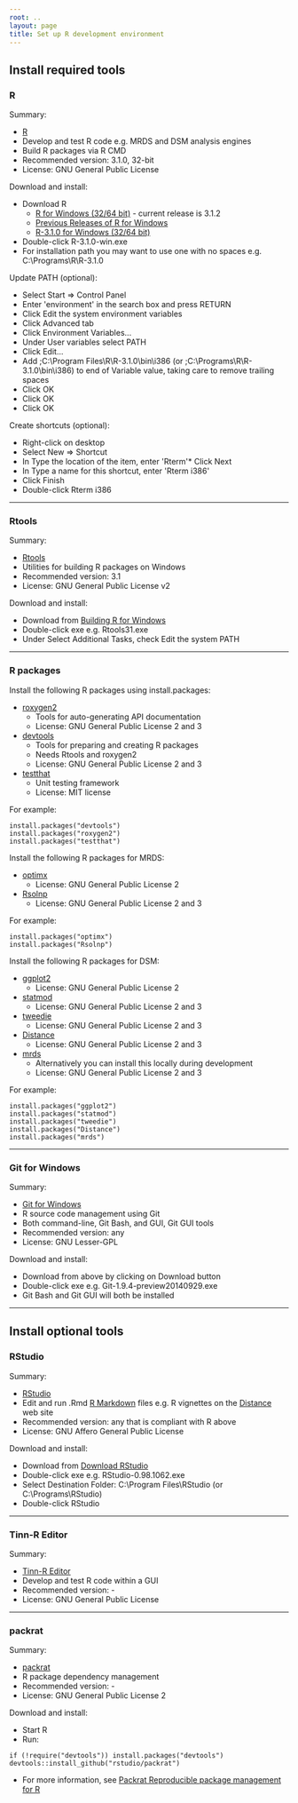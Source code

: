 ```yaml
---
root: ..
layout: page
title: Set up R development environment
---
```


## Install required tools

### R

Summary:

* [R](http://www.r-project.org)
* Develop and test R code e.g. MRDS and DSM analysis engines
* Build R packages via R CMD
* Recommended version: 3.1.0, 32-bit
* License: GNU General Public License

Download and install:

* Download R
  - [R for Windows (32/64 bit)](http://cran.r-project.org/bin/windows/base/) - current release is 3.1.2
  - [Previous Releases of R for Windows](http://cran.r-project.org/bin/windows/base/old/)
  - [R-3.1.0 for Windows (32/64 bit)](http://cran.r-project.org/bin/windows/base/old/3.1.0/)
* Double-click R-3.1.0-win.exe
* For installation path you may want to use one with no spaces e.g. C:\Programs\R\R-3.1.0

Update PATH (optional):

* Select Start => Control Panel
* Enter 'environment' in the search box and press RETURN
* Click Edit the system environment variables
* Click Advanced tab
* Click Environment Variables...
* Under User variables select PATH
* Click Edit...
* Add ;C:\Program Files\R\R-3.1.0\bin\i386 (or ;C:\Programs\R\R-3.1.0\bin\i386) to end of Variable value, taking care to remove trailing spaces
* Click OK
* Click OK
* Click OK

Create shortcuts (optional):

* Right-click on desktop
* Select New => Shortcut
* In Type the location of the item, enter 'Rterm'* Click Next
* In Type a name for this shortcut, enter 'Rterm i386'
* Click Finish
* Double-click Rterm i386

---

### Rtools

Summary:

* [Rtools](http://cran.r-project.org/bin/windows/Rtools)
* Utilities for building R packages on Windows
* Recommended version: 3.1
* License: GNU General Public License v2

Download and install:

* Download from [Building R for Windows](http://cran.r-project.org/bin/windows/Rtools/)
* Double-click exe e.g. Rtools31.exe
* Under Select Additional Tasks, check Edit the system PATH

---

### R packages

Install the following R packages using install.packages:

* [roxygen2](http://cran.r-project.org/web/packages/roxygen2/)
  - Tools for auto-generating API documentation
  - License: GNU General Public License 2 and 3
* [devtools](http://cran.r-project.org/web/packages/devtools/)
  - Tools for preparing and creating R packages
  - Needs Rtools and roxygen2
  - License: GNU General Public License 2 and 3
* [testthat](http://cran.r-project.org/web/packages/testthat/)
  - Unit testing framework
  - License: MIT license

For example:

    install.packages("devtools")
    install.packages("roxygen2")
    install.packages("testthat")

Install the following R packages for MRDS:

* [optimx](http://cran.r-project.org/web/packages/optimx/)
  - License: GNU General Public License 2
* [Rsolnp](http://cran.r-project.org/web/packages/Rsolnp/)
  - License: GNU General Public License 2 and 3

For example:

    install.packages("optimx")
    install.packages("Rsolnp")

Install the following R packages for DSM:

* [ggplot2](http://cran.r-project.org/web/packages/ggplot2/)
  - License: GNU General Public License 2
* [statmod](http://cran.r-project.org/web/packages/statmod/)
  - License: GNU General Public License 2 and 3
* [tweedie](http://cran.r-project.org/web/packages/tweedie/)
  - License: GNU General Public License 2 and 3
* [Distance](http://cran.r-project.org/web/packages/Distance/)
  - License: GNU General Public License 2 and 3
* [mrds](http://cran.r-project.org/web/packages/mrds/)
  - Alternatively you can install this locally during development
  - License: GNU General Public License 2 and 3

For example:

    install.packages("ggplot2")
    install.packages("statmod")
    install.packages("tweedie")
    install.packages("Distance")
    install.packages("mrds")

---

### Git for Windows

Summary:

* [Git for Windows](http://msysgit.github.io/)
* R source code management using Git
* Both command-line, Git Bash, and GUI, Git GUI tools
* Recommended version: any
* License: GNU Lesser-GPL

Download and install:

* Download from above by clicking on Download button
* Double-click exe e.g. Git-1.9.4-preview20140929.exe
* Git Bash and Git GUI will both be installed

---

## Install optional tools

### RStudio

Summary:

* [RStudio](http://www.rstudio.com/)
* Edit and run .Rmd [R Markdown](http://rmarkdown.rstudio.com/) files e.g. R vignettes on the [Distance](http://distancesampling.org) web site
* Recommended version: any that is compliant with R above
* License: GNU Affero General Public License

Download and install:

* Download from [Download RStudio](http://www.rstudio.com/products/rstudio/download/) 
* Double-click exe e.g. RStudio-0.98.1062.exe
* Select Destination Folder: C:\Program Files\RStudio (or C:\Programs\RStudio)
* Double-click RStudio

---

### Tinn-R Editor

Summary:

* [Tinn-R Editor](http://sourceforge.net/projects/tinn-r/)
* Develop and test R code within a GUI
* Recommended version: -
* License: GNU General Public License

---

### packrat

Summary:

* [packrat](http://cran.r-project.org/web/packages/packrat/)
* R package dependency management
* Recommended version: - 
* License: GNU General Public License 2

Download and install:

* Start R
* Run:

<p/>

    if (!require("devtools")) install.packages("devtools")
    devtools::install_github("rstudio/packrat")

* For more information, see [Packrat Reproducible package management for R](http://rstudio.github.io/packrat/)

